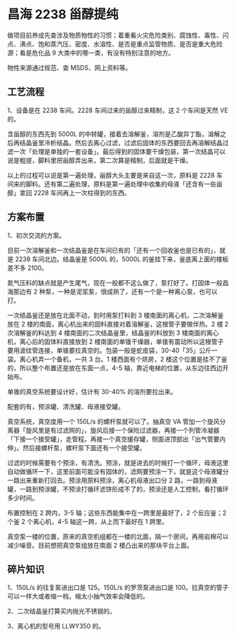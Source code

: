 # 昌海 2238 甾醇提纯

做项目前养成先查涉及物质物性的习惯；着重看火灾危险类别、腐蚀性、毒性、闪点、沸点、饱和蒸汽压、密度、水溶性、是否是重点监管物质、是否是重大危险源；看是危化品 9 大类中的哪一类，有没有特别注意的地方。

物性来源通过规范、查 MSDS、网上资料等。

## 工艺流程

1、设备是在 2238 车间。2228 车间过来的甾醇过来精制，这 2 个车间是天然 VE 的。

含甾醇的东西先到 5000L 的中转罐，接着去溶解釜，溶剂是乙酸异丁酯，溶解之后再结晶釜里冷析结晶。然后去离心过滤，过滤后固体的东西要回去再溶解结晶过滤一次「处理是单独的一套设备」。最后得到的固体要干燥包装，第一次结晶可以说是粗提，脚料里把甾醇弄出来，第二次算是精制，后面就是干燥。

以上的过程可以说是第一遍处理，甾醇大头主要是来自这一次，原料是 2228 车间来的脚料。还有第二遍处理，原料是第一遍处理中收集的母液「还含有一些甾醇」拿回 2228 车间再上一次柱得到的东西。

## 方案布置

1、初次交流的方案。

目前一次溶解釜和一次结晶釜是在车间已有的「还有一个回收釜也是已有的」，就是 2238 车间北边。结晶釜是 5000L 的，5000L 的釜挂下来，釜底离上面的楼板差不多 2100。

氮气压料的缺点就是产生尾气，现在一般都不这么做了，泵打好了。打固体一般昌海那边有 2 种泵，一种是泥浆泵，很成熟了，还有一个是一种离心泵，也可以打。

一次结晶釜还是放在北面不动，到时用泵打料到 3 楼南面的离心机，二次溶解釜放在 2 楼的南面，离心机出来的固料直接对着溶解釜，这根管子要做伴热。2 楼 2 次溶解釜的料达到 4 楼南面的二次结晶釜里，结晶釜的料放到 3 楼南面的离心机，离心后的固体料直接放到 2 楼南面的单锥干燥器，单锥有震动所以这根管子要用波纹管连接，单锥要拉真空的。包装一般是蛇皮袋，30-40「35」公斤一袋。离心机弄一个备机，一共 3 台。1 楼西面有个烘房，2 楼这个位置是挂不了釜的，所以整个布置还是放在东面一点，4-5 轴，靠近电梯的位置，从东边往西边开始布。

单锥的真空系统要设计好，估计有 30-40% 的溶剂要拉出来。

配套的有，预涂罐、清洗罐、母液接受罐。

真空系统，真空度用一个 150L/s 的螺杆泵就可以了。抽真空 VA 管加一个旋风分离器「旋风里是有过滤网的」，旋风后接一个保险过滤器，再接一个列管冷凝器「下接一个接受罐」，走管程。再接一个真空缓存罐，侧面进顶部出「出气管要内伸」。然后接螺杆泵，螺杆泵下面还有一个接受罐。

过滤的时候需要有个预涂，有清洗。预涂，就是进去的时候打一个循环，母液这里自动做循环一下，这里前面可能没有固体的，滤网要预涂一下，就是这个母液罐分一路出来重新打回去。预涂用原料预涂，离心机母液出口分 2 路，一路到母液罐，一路到预涂罐，不预涂打循环滤饼形成不了的，预涂还是人工控制，看打循环多少时间。

布置控制在 2 跨内，3-5 轴；这些东西能集中在一跨里是最好了，2 个反应釜；2 个釜 2 个离心机，4-5 轴这一跨，从上而下最好在 1 跨里。

真空泵一楼的位置，原来的真空机组都在一楼的北面，隔一个房间，再用岩棉可以减少噪音。目前想把真空泵组放在南面 2 楼凸出来的那块平台上面。

## 碎片知识

1、150L/s 的往复泵进出口是 125。150L/s 的罗茨泵进出口是 100。拉真空的管子可以一样大或者缩一档，缩太小抽气效率会降低的。

2、二次结晶釜打算买内抛光不锈钢的。

3、离心机的型号用 LLWY350 的。

